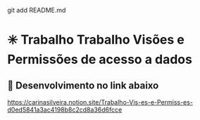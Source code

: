 git add README.md

# ✳️ Trabalho Trabalho Visões e Permissões de acesso a dados

## 📌 Desenvolvimento no link abaixo

https://carinasilveira.notion.site/Trabalho-Vis-es-e-Permiss-es-d0ed5841a3ac4198b8c2cd8a36d6fcce
